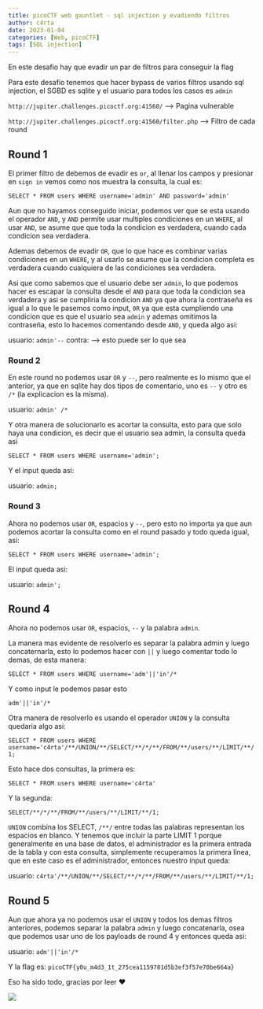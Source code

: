 ```yaml
---
title: picoCTF web gauntlet - sql injection y evadiendo filtros
author: c4rta
date: 2023-01-04
categories: [Web, picoCTF]
tags: [SQL injection]
---
```


En este desafio hay que evadir un par de filtros para conseguir la flag

Para este desafio tenemos que hacer bypass de varios filtros usando sql injection, el SGBD es sqlite y el usuario para todos los casos es ```admin```

```http://jupiter.challenges.picoctf.org:41560/``` --> Pagina vulnerable

```http://jupiter.challenges.picoctf.org:41560/filter.php``` --> Filtro de cada round

## Round 1

El primer filtro de debemos de evadir es ```or```, al llenar los campos y presionar en ```sign in``` vemos como nos muestra la consulta, la cual es:

```SELECT * FROM users WHERE username='admin' AND password='admin'```


Aun que no hayamos conseguido iniciar, podemos ver que se esta usando el operador ```AND```, y ```AND``` permite usar multiples condiciones en un ```WHERE```, al usar ```AND```, se asume que que toda la condicion es verdadera, cuando cada condicion sea verdadera.

Ademas debemos de evadir ```OR```, que lo que hace es combinar varias condiciones en un ```WHERE```, y al usarlo se asume que la condicion completa es verdadera cuando cualquiera de las condiciones sea verdadera.

Asi que como sabemos que el usuario debe ser ```admin```, lo que podemos hacer es escapar la consulta desde el ```AND``` para que toda la condicion sea verdadera y asi se cumpliria la condicion ```AND``` ya que ahora la contraseña es igual a lo que le pasemos como input, ```0R``` ya que esta cumpliendo una condicion que es que el usuario sea ```admin``` y ademas omitimos la contraseña, esto lo hacemos comentando desde ```AND```, y queda algo asi:

usuario: ```admin'--```
contra: --> esto puede ser lo que sea


### Round 2

En este round no podemos usar ```OR``` y ```--```, pero realmente es lo mismo que el anterior, ya que en sqlite hay dos tipos de comentario, uno es ```--``` y otro es ```/*``` (la explicacion es la misma).

usuario: ```admin' /*```

Y otra manera de solucionarlo es acortar la consulta, esto para que solo haya una condicion, es decir que el usuario sea admin, la consulta queda asi

```SELECT * FROM users WHERE username='admin';```

Y el input queda asi:

usuario: ```admin;```


### Round 3

Ahora no podemos usar ```OR```, espacios y ```--```, pero esto no importa ya que aun podemos acortar la consulta como en el round pasado y todo queda igual, asi:

```SELECT * FROM users WHERE username='admin';```

El input queda asi:

usuario: ```admin';```

## Round 4

Ahora no podemos usar ```OR```, espacios, ```--``` y la palabra ```admin```.

La manera mas evidente de resolverlo es separar la palabra admin y luego concaternarla, esto lo podemos hacer con ```||``` y luego comentar todo lo demas, de esta manera:

```SELECT * FROM users WHERE username='adm'||'in'/*```

Y como input le podemos pasar esto

```adm'||'in'/*```

Otra manera de resolverlo es usando el operador ```UNION``` y la consulta quedaria algo asi:

```SELECT * FROM users WHERE username='c4rta'/**/UNION/**/SELECT/**/*/**/FROM/**/users/**/LIMIT/**/1;```

Esto hace dos consultas, la primera es:

```SELECT * FROM users WHERE username='c4rta'```

Y la segunda:

```SELECT/**/*/**/FROM/**/users/**/LIMIT/**/1;```

```UNION``` combina los SELECT, ```/**/``` entre todas las palabras representan los espacios en blanco. Y tenemos que incluir la parte LIMIT 1 porque generalmente en una base de datos, el administrador es la primera entrada de la tabla y con esta consulta, simplemente recuperamos la primera línea, que en este caso es el administrador, entonces nuestro input queda:


usuario: ```c4rta'/**/UNION/**/SELECT/**/*/**/FROM/**/users/**/LIMIT/**/1;```

## Round 5

Aun que ahora ya no podemos usar el ```UNION``` y todos los demas filtros anteriores, podemos separar la palabra ```admin``` y luego concatenarla, osea que podemos usar uno de los payloads de round 4 y entonces queda asi:

usuario: ```adm'||'in'/*```

Y la flag es: ```picoCTF{y0u_m4d3_1t_275cea1159781d5b3ef3f57e70be664a}```

Eso ha sido todo, gracias por leer ❤

![](/assets/img/commons/web-gaunlet/waifu.jpg)